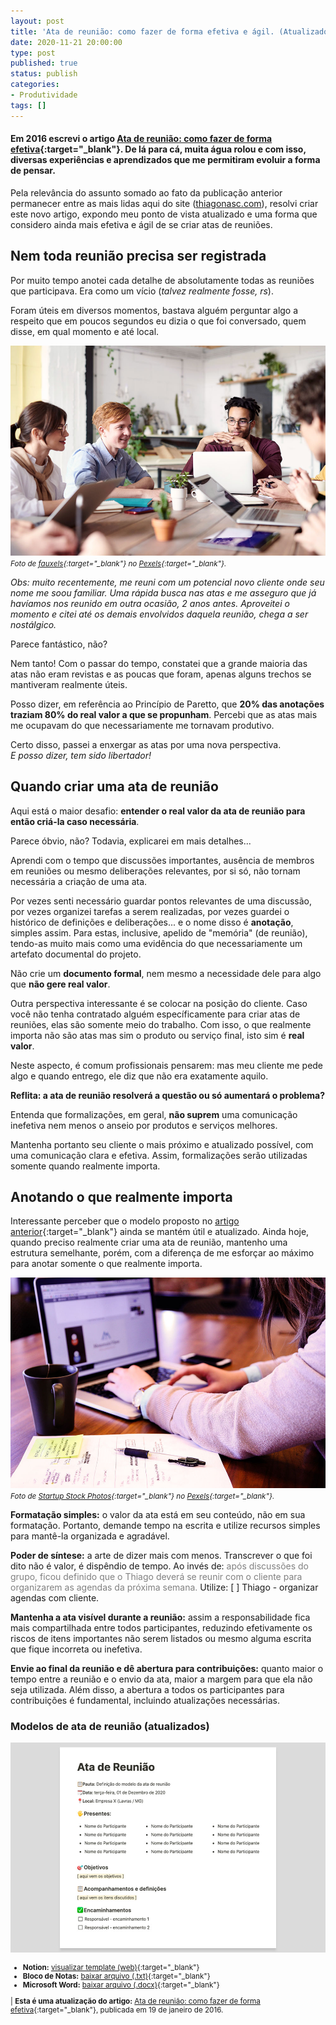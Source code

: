 ```yaml
---
layout: post
title: 'Ata de reunião: como fazer de forma efetiva e ágil. (Atualizado!)'
date: 2020-11-21 20:00:00
type: post
published: true
status: publish
categories:
- Produtividade
tags: []
---
```


#### Em 2016 escrevi o artigo [Ata de reunião: como fazer de forma efetiva](atas-de-reunioes-como-fazer-de-forma-efetiva){:target="_blank"}. De lá para cá, muita água rolou e com isso, diversas experiências e aprendizados que me permitiram evoluir a forma de pensar.

Pela relevância do assunto somado ao fato da publicação anterior permanecer entre as mais lidas aqui do site ([thiagonasc.com](http://www.thiagonasc.com)), resolvi criar este novo artigo, expondo meu ponto de vista atualizado e uma forma que considero ainda mais efetiva e ágil de se criar atas de reuniões.

## Nem toda reunião precisa ser registrada

Por muito tempo anotei cada detalhe de absolutamente todas as reuniões que participava. Era como um vício (*talvez realmente fosse, rs*).

Foram úteis em diversos momentos, bastava alguém perguntar algo a respeito que em poucos segundos eu dizia o que foi conversado, quem disse, em qual momento e até local.

<small>![Momento descontraído de quatro pessoas com vestes de trabalho, reunidas em volta de uma mesa com computadores, cadernos, canetas e acessórios.](/assets/imgs/ata-de-reuniao/reuniao-pessoas.jpg)
*Foto de [fauxels](https://www.pexels.com/pt-br/@fauxels?utm_content=attributionCopyText&utm_medium=referral&utm_source=pexels){:target="_blank"} no [Pexels](https://www.pexels.com/pt-br/foto/pessoas-copo-taca-caneca-3182759/?utm_content=attributionCopyText&utm_medium=referral&utm_source=pexels){:target="_blank"}.*</small>

*Obs: muito recentemente, me reuni com um potencial novo cliente onde seu nome me soou familiar. Uma rápida busca nas atas e me asseguro que já havíamos nos reunido em outra ocasião, 2 anos antes. Aproveitei o momento e citei até os demais envolvidos daquela reunião, chega a ser nostálgico.*

Parece fantástico, não?

Nem tanto! Com o passar do tempo, constatei que a grande maioria das atas não eram revistas e as poucas que foram, apenas alguns trechos se mantiveram realmente úteis.

Posso dizer, em referência ao Princípio de Paretto, que **20% das anotações traziam 80% do real valor a que se propunham**. Percebi que as atas mais me ocupavam do que necessariamente me tornavam produtivo.

Certo disso, passei a enxergar as atas por uma nova perspectiva.<br>
*E posso dizer, tem sido libertador!*

## Quando criar uma ata de reunião

Aqui está o maior desafio: **entender o real valor da ata de reunião para então criá-la caso necessária**.

Parece óbvio, não? Todavia, explicarei em mais detalhes...

Aprendi com o tempo que discussões importantes, ausência de membros em reuniões ou mesmo deliberações relevantes, por si só, não tornam necessária a criação de uma ata.

Por vezes senti necessário guardar pontos relevantes de uma discussão, por vezes organizei tarefas a serem realizadas, por vezes guardei o histórico de definições e deliberações... e o nome disso é **anotação**, simples assim. Para estas, inclusive, apelido de "memória" (de reunião), tendo-as muito mais como uma evidência do que necessariamente um artefato documental do projeto.

Não crie um **documento formal**, nem mesmo a necessidade dele para algo que **não gere real valor**.

Outra perspectiva interessante é se colocar na posição do cliente. Caso você não tenha contratado alguém específicamente para criar atas de reuniões, elas são somente meio do trabalho. Com isso, o que realmente importa não são atas mas sim o produto ou serviço final, isto sim é **real valor**.

Neste aspecto, é comum profissionais pensarem: mas meu cliente me pede algo e quando entrego, ele diz que não era exatamente aquilo.

**Reflita: a ata de reunião resolverá a questão ou só aumentará o problema?**

Entenda que formalizações, em geral, **não suprem** uma comunicação inefetiva nem menos o anseio por produtos e serviços melhores.

Mantenha portanto seu cliente o mais próximo e atualizado possível, com uma comunicação clara e efetiva. Assim, formalizações serão utilizadas somente quando realmente importa.

## Anotando o que realmente importa

Interessante perceber que o modelo proposto no [artigo anterior](atas-de-reunioes-como-fazer-de-forma-efetiva){:target="_blank"} ainda se mantém útil e atualizado. Ainda hoje, quando preciso realmente criar uma ata de reunião, mantenho uma estrutura semelhante, porém, com a diferença de me esforçar ao máximo para anotar somente o que realmente importa.

<small>![Mulher digitando em um computador sobre a mesa e ao lado, uma xícara de chá e um caderno de anotações aberto com uma caneta sobreposta.](/assets/imgs/ata-de-reuniao/usando-computador.jpg)
*Foto de [Startup Stock Photos](https://www.pexels.com/pt-br/@startup-stock-photos?utm_content=attributionCopyText&utm_medium=referral&utm_source=pexels){:target="_blank"} no [Pexels](https://www.pexels.com/pt-br/foto/atividade-caderno-caneca-caneta-7357/?utm_content=attributionCopyText&utm_medium=referral&utm_source=pexels){:target="_blank"}.*</small>

**Formatação simples:** o valor da ata está em seu conteúdo, não em sua formatação. Portanto, demande tempo na escrita e utilize recursos simples para mantê-la organizada e agradável.

**Poder de síntese:** a arte de dizer mais com menos. Transcrever o que foi dito não é valor, é dispêndio de tempo. Ao invés de: <span style="color:gray">após discussões do grupo, ficou definido que o Thiago deverá se reunir com o cliente para organizarem as agendas da próxima semana. </span> Utilize: [ ] Thiago - organizar agendas com cliente.

**Mantenha a ata visível durante a reunião:** assim a responsabilidade fica mais compartilhada entre todos participantes, reduzindo efetivamente os riscos de itens importantes não serem listados ou mesmo alguma escrita que fique incorreta ou inefetiva.

**Envie ao final da reunião e dê abertura para contribuições:** quanto maior o tempo entre a reunião e o envio da ata, maior a margem para que ela não seja utilizada. Além disso, a abertura a todos os participantes para contribuições é fundamental, incluindo atualizações necessárias.

### Modelos de ata de reunião (atualizados)

<small>![Modelo de ata de reunião criada no aplicativo Notion, com pauta, data, local, presentes, objetivos, acompanhamentos, definições e encaminhamentos.](/assets/imgs/ata-de-reuniao/modelo-ata-reuniao-notion.jpg)

- **Notion:** [visualizar template (web)](https://www.notion.so/Ata-de-Reuni-o-ad1252e6465244d8a636ac9e1adfbe44){:target="_blank"}
- **Bloco de Notas:** [baixar arquivo (.txt)](../assets/downloads/ata-de-reuniao.txt){:target="_blank"}
- **Microsoft Word:** [baixar arquivo (.docx)](../assets/downloads/ata-reuniao-modelo.docx){:target="_blank"}

| **Esta é uma atualização do artigo:** [Ata de reunião: como fazer de forma efetiva](atas-de-reunioes-como-fazer-de-forma-efetiva){:target="_blank"}, publicada em 19 de janeiro de 2016.